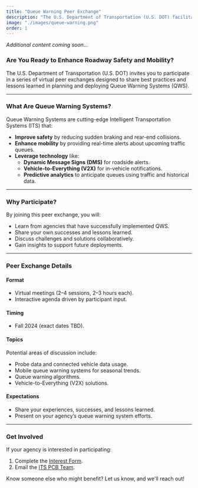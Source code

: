 ```yaml
---
title: "Queue Warning Peer Exchange"
description: "The U.S. Department of Transportation (U.S. DOT) facilitated a series of virtual peer exchanges designed to share best practices and lessons learned in planning and deploying Queue Warning Systems (QWS)."
image: "./images/queue-warning.png"
order: 1
---
```


*Additional content coming soon...*

### Are You Ready to Enhance Roadway Safety and Mobility?
The U.S. Department of Transportation (U.S. DOT) invites you to participate in a series of virtual peer exchanges designed to share best practices and lessons learned in planning and deploying Queue Warning Systems (QWS).

---

### What Are Queue Warning Systems?
Queue Warning Systems are cutting-edge Intelligent Transportation Systems (ITS) that:
- **Improve safety** by reducing sudden braking and rear-end collisions.
- **Enhance mobility** by providing real-time alerts about upcoming traffic queues.
- **Leverage technology** like:
  - **Dynamic Message Signs (DMS)** for roadside alerts.
  - **Vehicle-to-Everything (V2X)** for in-vehicle notifications.
  - **Predictive analytics** to anticipate queues using traffic and historical data.

---

### Why Participate?
By joining this peer exchange, you will:
- Learn from agencies that have successfully implemented QWS.
- Share your own successes and lessons learned.
- Discuss challenges and solutions collaboratively.
- Gain insights to support future deployments.

---

### Peer Exchange Details
#### Format
- Virtual meetings (2–4 sessions, 2–3 hours each).
- Interactive agenda driven by participant input.

#### Timing
- Fall 2024 (exact dates TBD).

#### Topics
Potential areas of discussion include:
- Probe data and connected vehicle data usage.
- Mobile queue warning systems for seasonal trends.
- Queue warning algorithms.
- Vehicle-to-Everything (V2X) solutions.

#### Expectations
- Share your experiences, successes, and lessons learned.
- Present on your agency’s queue warning system efforts.

---
### Get Involved
If your agency is interested in participating:
1. Complete the [Interest Form]().
2. Email the [ITS PCB Team](mailto:john.schneeberger@dot.gov).

Know someone else who might benefit? Let us know, and we'll reach out!